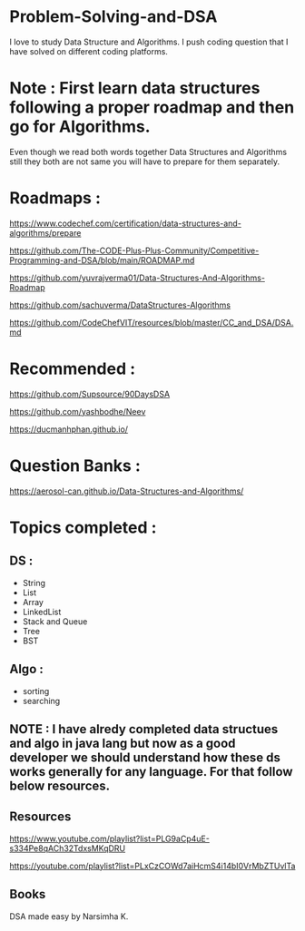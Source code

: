 # Problem-Solving-and-DSA
I love to study Data Structure and Algorithms. I push coding question that I have solved on different coding platforms.


# Note : First learn data structures following a proper roadmap and then go for Algorithms.
Even though we read both words together Data Structures and Algorithms still they both are not same you will have to prepare for them separately.


# Roadmaps :

https://www.codechef.com/certification/data-structures-and-algorithms/prepare

https://github.com/The-CODE-Plus-Plus-Community/Competitive-Programming-and-DSA/blob/main/ROADMAP.md

https://github.com/yuvrajverma01/Data-Structures-And-Algorithms-Roadmap

https://github.com/sachuverma/DataStructures-Algorithms

https://github.com/CodeChefVIT/resources/blob/master/CC_and_DSA/DSA.md

# Recommended :

https://github.com/Supsource/90DaysDSA

https://github.com/yashbodhe/Neev

https://ducmanhphan.github.io/

# Question Banks :
https://aerosol-can.github.io/Data-Structures-and-Algorithms/


# Topics completed :

## DS :

- String
- List
- Array
- LinkedList
- Stack and Queue
- Tree
- BST

## Algo :

- sorting
- searching

## NOTE : I have alredy completed data structues and algo in java lang but now as a good developer we should understand how these ds works generally for any language. For that follow below resources.

## Resources

https://www.youtube.com/playlist?list=PLG9aCp4uE-s334Pe8qACh32TdxsMKqDRU

https://youtube.com/playlist?list=PLxCzCOWd7aiHcmS4i14bI0VrMbZTUvlTa


## Books

DSA made easy by Narsimha K.
